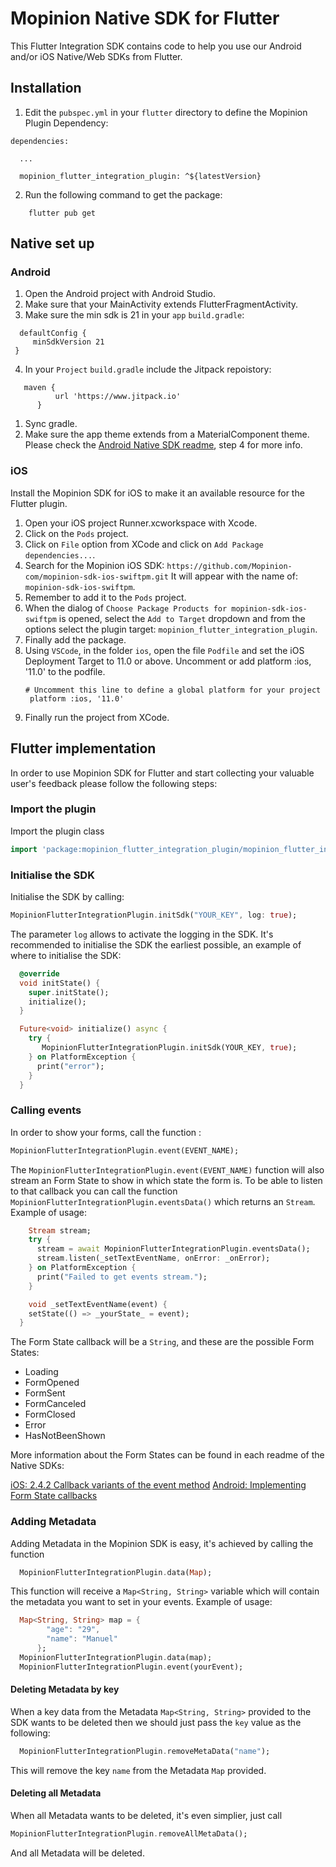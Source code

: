 # Mopinion Native SDK for Flutter 

This Flutter Integration SDK contains code to help you use our Android and/or iOS Native/Web SDKs from Flutter.


## Installation
1. Edit the `pubspec.yml` in your `flutter` directory to define the Mopinion Plugin Dependency:

```
dependencies:

  ...

  mopinion_flutter_integration_plugin: ^${latestVersion}
```

2. Run the following command to get the package:

```
    flutter pub get
```

## Native set up

### Android

   1. Open the Android project with Android Studio.
   2. Make sure that your MainActivity extends FlutterFragmentActivity.
   3. Make sure the min sdk is 21 in your `app` `build.gradle`:
   ```
     defaultConfig {
        minSdkVersion 21
    }
   ```
   4. In your `Project` `build.gradle` include the Jitpack repoistory:
  ```
     maven {
            url 'https://www.jitpack.io'
        }
  ```
  1. Sync gradle.
  2. Make sure the app theme extends from a MaterialComponent theme. Please check the [Android Native SDK readme](https://github.com/Mopinion-com/mopinion-sdk-android), step 4 for more info. 

### iOS
Install the Mopinion SDK for iOS to make it an available resource for the Flutter plugin.

1. Open your iOS project Runner.xcworkspace with Xcode.
2. Click on the `Pods` project.
3. Click on `File` option from XCode and click on `Add Package dependencies...`.
4. Search for the Mopinion iOS SDK:
   `https://github.com/Mopinion-com/mopinion-sdk-ios-swiftpm.git`
   It will appear with the name of: `mopinion-sdk-ios-swiftpm`.
5. Remember to add it to the `Pods` project.
6. When the dialog of `Choose Package Products for mopinion-sdk-ios-swiftpm` is opened, select the `Add to Target` dropdown and from the options select the plugin target: `mopinion_flutter_integration_plugin`.
7. Finally add the package.
8. Using `VSCode`, in the folder `ios`, open the file `Podfile` and set the iOS Deployment Target to 11.0 or above.
   Uncomment or add platform :ios, '11.0' to the podfile.
   ```
   # Uncomment this line to define a global platform for your project
    platform :ios, '11.0'
   ```
  9. Finally run the project from XCode.

## Flutter implementation
In order to use Mopinion SDK for Flutter and start collecting your valuable user's feedback please follow the following steps:

### Import the plugin

Import the plugin class

```dart
import 'package:mopinion_flutter_integration_plugin/mopinion_flutter_integration_plugin.dart';
```

### Initialise the SDK
Initialise the SDK by calling:
```dart
MopinionFlutterIntegrationPlugin.initSdk("YOUR_KEY", log: true);
```
The parameter `log` allows to activate the logging in the SDK.
It's recommended to initialise the SDK the earliest possible, an example of where to initialise the SDK:

```dart
  @override
  void initState() {
    super.initState();
    initialize();
  }

  Future<void> initialize() async {
    try {
       MopinionFlutterIntegrationPlugin.initSdk(YOUR_KEY, true);
    } on PlatformException {
      print("error");
    } 
  }
```

### Calling events
In order to show your forms, call the function :
```dart
MopinionFlutterIntegrationPlugin.event(EVENT_NAME);
```

The `MopinionFlutterIntegrationPlugin.event(EVENT_NAME)` function will also stream an Form State to show in which state the form is. To be able to listen to that callback you can call the function `MopinionFlutterIntegrationPlugin.eventsData()` which returns an `Stream`. Example of usage:

```dart
    Stream stream;
    try {
      stream = await MopinionFlutterIntegrationPlugin.eventsData();
      stream.listen(_setTextEventName, onError: _onError);
    } on PlatformException {
      print("Failed to get events stream.");
    }

    void _setTextEventName(event) {
    setState(() => _yourState_ = event);
  }
```

The Form State callback will be a `String`, and these are the possible Form States:

* Loading
* FormOpened
* FormSent
* FormCanceled
* FormClosed
* Error
* HasNotBeenShown

More information about the Form States can be found in each readme of the Native SDKs:

[iOS: 2.4.2 Callback variants of the event method](https://github.com/Mopinion-com/mopinion-sdk-ios#242-callback-variants-of-the-event-method)
[Android: Implementing Form State callbacks](https://github.com/Mopinion-com/mopinion-sdk-android#implementing-formstate-callbacks)

### Adding Metadata

Adding Metadata in the Mopinion SDK is easy, it's achieved by calling the function

```dart
  MopinionFlutterIntegrationPlugin.data(Map);
```

This function will receive a `Map<String, String>` variable which will contain the metadata you want to set in your events. Example of usage:

```dart
  Map<String, String> map = {
        "age": "29",
        "name": "Manuel"
      };
  MopinionFlutterIntegrationPlugin.data(map);
  MopinionFlutterIntegrationPlugin.event(yourEvent);
```

#### Deleting Metadata by key
When a key data from the Metadata `Map<String, String>` provided to the SDK wants to be deleted then we should just pass the `key` value as the following:

```dart
  MopinionFlutterIntegrationPlugin.removeMetaData("name");
```

This will remove the key `name` from the Metadata `Map` provided.

#### Deleting all Metadata
When all Metadata wants to be deleted, it's even simplier, just call 

```dart
MopinionFlutterIntegrationPlugin.removeAllMetaData();
```
And all Metadata will be deleted.


